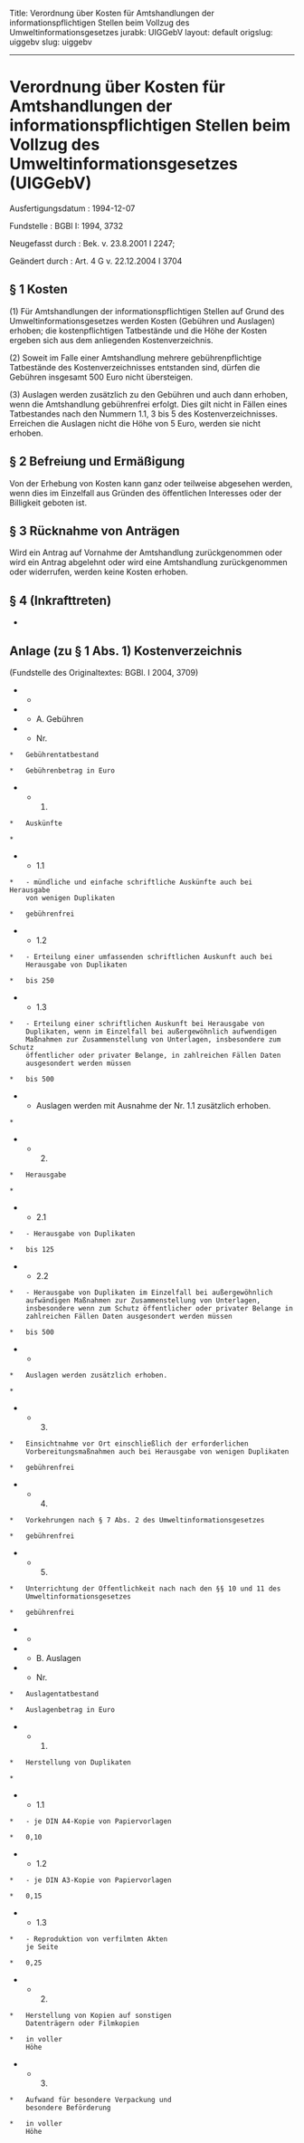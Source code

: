 Title: Verordnung über Kosten für Amtshandlungen der informationspflichtigen Stellen
  beim Vollzug des Umweltinformationsgesetzes
jurabk: UIGGebV
layout: default
origslug: uiggebv
slug: uiggebv

---

# Verordnung über Kosten für Amtshandlungen der informationspflichtigen Stellen beim Vollzug des Umweltinformationsgesetzes (UIGGebV)

Ausfertigungsdatum
:   1994-12-07

Fundstelle
:   BGBl I: 1994, 3732

Neugefasst durch
:   Bek. v. 23.8.2001 I 2247;

Geändert durch
:   Art. 4 G v. 22.12.2004 I 3704


## § 1 Kosten

(1) Für Amtshandlungen der informationspflichtigen Stellen auf Grund
des Umweltinformationsgesetzes werden Kosten (Gebühren und Auslagen)
erhoben; die kostenpflichtigen Tatbestände und die Höhe der Kosten
ergeben sich aus dem anliegenden Kostenverzeichnis.

(2) Soweit im Falle einer Amtshandlung mehrere gebührenpflichtige
Tatbestände des Kostenverzeichnisses entstanden sind, dürfen die
Gebühren insgesamt 500 Euro nicht übersteigen.

(3) Auslagen werden zusätzlich zu den Gebühren und auch dann erhoben,
wenn die Amtshandlung gebührenfrei erfolgt. Dies gilt nicht in Fällen
eines Tatbestandes nach den Nummern 1.1, 3 bis 5 des
Kostenverzeichnisses. Erreichen die Auslagen nicht die Höhe von 5
Euro, werden sie nicht erhoben.


## § 2 Befreiung und Ermäßigung

Von der Erhebung von Kosten kann ganz oder teilweise abgesehen werden,
wenn dies im Einzelfall aus Gründen des öffentlichen Interesses oder
der Billigkeit geboten ist.


## § 3 Rücknahme von Anträgen

Wird ein Antrag auf Vornahme der Amtshandlung zurückgenommen oder wird
ein Antrag abgelehnt oder wird eine Amtshandlung zurückgenommen oder
widerrufen, werden keine Kosten erhoben.


## § 4 (Inkrafttreten)

-


## Anlage (zu § 1 Abs. 1) Kostenverzeichnis

(Fundstelle des Originaltextes: BGBl. I 2004, 3709)

*    *

*    *   A. Gebühren


*    *   Nr.

    *   Gebührentatbestand

    *   Gebührenbetrag in Euro


*    *   1.

    *   Auskünfte

    *

*    *   1.1

    *   - mündliche und einfache schriftliche Auskünfte auch bei Herausgabe
        von wenigen Duplikaten

    *   gebührenfrei


*    *   1.2

    *   - Erteilung einer umfassenden schriftlichen Auskunft auch bei
        Herausgabe von Duplikaten

    *   bis 250


*    *   1.3

    *   - Erteilung einer schriftlichen Auskunft bei Herausgabe von
        Duplikaten, wenn im Einzelfall bei außergewöhnlich aufwendigen
        Maßnahmen zur Zusammenstellung von Unterlagen, insbesondere zum Schutz
        öffentlicher oder privater Belange, in zahlreichen Fällen Daten
        ausgesondert werden müssen

    *   bis 500


*    *   Auslagen werden mit Ausnahme der Nr. 1.1 zusätzlich erhoben.

    *

*    *   2.

    *   Herausgabe

    *

*    *   2.1

    *   - Herausgabe von Duplikaten

    *   bis 125


*    *   2.2

    *   - Herausgabe von Duplikaten im Einzelfall bei außergewöhnlich
        aufwändigen Maßnahmen zur Zusammenstellung von Unterlagen,
        insbesondere wenn zum Schutz öffentlicher oder privater Belange in
        zahlreichen Fällen Daten ausgesondert werden müssen

    *   bis 500


*    *
    *   Auslagen werden zusätzlich erhoben.

    *

*    *   3.

    *   Einsichtnahme vor Ort einschließlich der erforderlichen
        Vorbereitungsmaßnahmen auch bei Herausgabe von wenigen Duplikaten

    *   gebührenfrei


*    *   4.

    *   Vorkehrungen nach § 7 Abs. 2 des Umweltinformationsgesetzes

    *   gebührenfrei


*    *   5.

    *   Unterrichtung der Öffentlichkeit nach nach den §§ 10 und 11 des
        Umweltinformationsgesetzes

    *   gebührenfrei


*    *

*    *   B. Auslagen


*    *   Nr.

    *   Auslagentatbestand

    *   Auslagenbetrag in Euro


*    *   1.

    *   Herstellung von Duplikaten

    *

*    *   1.1

    *   - je DIN A4-Kopie von Papiervorlagen

    *   0,10


*    *   1.2

    *   - je DIN A3-Kopie von Papiervorlagen

    *   0,15


*    *   1.3

    *   - Reproduktion von verfilmten Akten
        je Seite

    *   0,25


*    *   2.

    *   Herstellung von Kopien auf sonstigen
        Datenträgern oder Filmkopien

    *   in voller
        Höhe


*    *   3.

    *   Aufwand für besondere Verpackung und
        besondere Beförderung

    *   in voller
        Höhe




